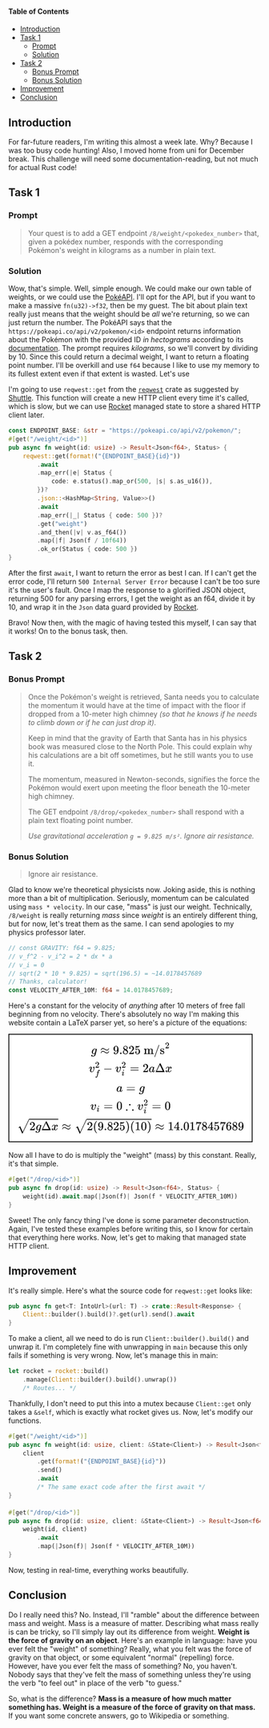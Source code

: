 #### Table of Contents

- [Introduction](#introduction)
- [Task 1](#task-1)
  - [Prompt](#prompt)
  - [Solution](#solution)
- [Task 2](#task-2)
  - [Bonus Prompt](#bonus-prompt)
  - [Bonus Solution](#bonus-solution)
- [Improvement](#improvement)
- [Conclusion](#conclusion)

## Introduction

For far-future readers, I'm writing this almost a week late. Why? Because I was too
busy code hunting! Also, I moved home from uni for December break. This challenge will
need some documentation-reading, but not much for actual Rust code!

## Task 1

### Prompt

> Your quest is to add a GET endpoint `/8/weight/<pokedex_number>` that, given a pokédex number, responds with the corresponding Pokémon's weight in kilograms as a number in plain text.

### Solution

Wow, that's simple. Well, simple enough. We could make our own table of weights, or we could use the [PokéAPI][pokeapi].
I'll opt for the API, but if you want to make a massive `fn(u32)->f32`, then be my guest. The bit about plain text
really just means that the weight should be *all* we're returning, so we can just return the number. The PokéAPI says
that the `https://pokeapi.co/api/v2/pokemon/<id>` endpoint returns information about the Pokémon with the provided ID
*in hectograms* according to its [documentation][pokeapi-endpoint]. The prompt requires *kilograms*, so we'll convert by dividing by 10. Since this could return a decimal
weight, I want to return a floating point number. I'll be overkill and use `f64` because I like to use my memory to its
fullest extent even if that extent is wasted. Let's use 

I'm going to use `reqwest::get` from the [`reqwest`][reqwest] crate as suggested by [Shuttle][shuttlers]. 
This function will create a new HTTP client every time it's called, which is slow, but we can use [Rocket][rocketrs]
managed state to store a shared HTTP client later.

```rs
const ENDPOINT_BASE: &str = "https://pokeapi.co/api/v2/pokemon/";
#[get("/weight/<id>")]
pub async fn weight(id: usize) -> Result<Json<f64>, Status> {
    reqwest::get(format!("{ENDPOINT_BASE}{id}"))
        .await
        .map_err(|e| Status {
            code: e.status().map_or(500, |s| s.as_u16()),
        })?
        .json::<HashMap<String, Value>>()
        .await
        .map_err(|_| Status { code: 500 })?
        .get("weight")
        .and_then(|v| v.as_f64())
        .map(|f| Json(f / 10f64))
        .ok_or(Status { code: 500 })
}
```

After the first `await`, I want to return the error as best I can. If I can't get the error code, I'll return 
`500 Internal Server Error` because I can't be too sure it's the user's fault. Once I map the response to a glorified
JSON object, returning 500 for any parsing errors, I get the weight as an f64, divide it by 10, and wrap it in the `Json`
data guard provided by [Rocket][rocketrs]. 

Bravo! Now then, with the magic of having tested this myself, I can say that it works! On to the bonus task, then.

## Task 2

### Bonus Prompt

> Once the Pokémon's weight is retrieved, Santa needs you to calculate the momentum it would have at the time of impact with the floor if dropped from a 10-meter high chimney *(so that he knows if he needs to climb down or if he can just drop it)*.
>
> Keep in mind that the gravity of Earth that Santa has in his physics book was measured close to the North Pole. This could explain why his calculations are a bit off sometimes, but he still wants you to use it.
>
> The momentum, measured in Newton-seconds, signifies the force the Pokémon would exert upon meeting the floor beneath the 10-meter high chimney.
>
> The GET endpoint `/8/drop/<pokedex_number>` shall respond with a plain text floating point number.
>
> *Use gravitational acceleration `g = 9.825 m/s²`. Ignore air resistance.*

### Bonus Solution

> Ignore air resistance.

Glad to know we're theoretical physicists now. Joking aside, this is nothing more than a bit of multiplication.
Seriously, momentum can be calculated using `mass * velocity`. In our case, "mass" is just our weight. Technically,
`/8/weight` is really returning *mass* since *weight* is an entirely different thing, but for now, let's treat them
as the same. I can send apologies to my physics professor later.

```rs
// const GRAVITY: f64 = 9.825;
// v_f^2 - v_i^2 = 2 * dx * a
// v_i = 0
// sqrt(2 * 10 * 9.825) = sqrt(196.5) = ~14.0178457689
// Thanks, calculator!
const VELOCITY_AFTER_10M: f64 = 14.0178457689;
```

Here's a constant for the velocity of *anything* after 10 meters of free fall beginning from no velocity.
There's absolutely no way I'm making this website contain a LaTeX parser yet, so here's a picture of the equations:

![Equations detailing the approximation of the velocity of an object after falling for 10 meters from rest](/public/blogs/006-day-8-cch23/image.png)

Now all I have to do is multiply the "weight" (mass) by this constant. Really, it's that simple.

```rs
#[get("/drop/<id>")]
pub async fn drop(id: usize) -> Result<Json<f64>, Status> {
    weight(id).await.map(|Json(f)| Json(f * VELOCITY_AFTER_10M))
}
```

Sweet! The only fancy thing I've done is some parameter deconstruction. Again, I've tested these examples
before writing this, so I know for certain that everything here works. Now, let's get to making that managed
state HTTP client.

## Improvement

It's really simple. Here's what the source code for `reqwest::get` looks like:

```rs
pub async fn get<T: IntoUrl>(url: T) -> crate::Result<Response> {
    Client::builder().build()?.get(url).send().await
}
```

To make a client, all we need to do is run `Client::builder().build()` and unwrap it. I'm completely fine with
unwrapping in `main` because this only fails if something is very wrong. Now, let's manage this in main:

```rs
let rocket = rocket::build()
    .manage(Client::builder().build().unwrap())
    /* Routes... */
```

Thankfully, I don't need to put this into a mutex because `Client::get` only takes a `&self`, which is exactly
what rocket gives us. Now, let's modify our functions.

```rs
#[get("/weight/<id>")]
pub async fn weight(id: usize, client: &State<Client>) -> Result<Json<f64>, Status> {
    client
        .get(format!("{ENDPOINT_BASE}{id}"))
        .send()
        .await
        /* The same exact code after the first await */
}

#[get("/drop/<id>")]
pub async fn drop(id: usize, client: &State<Client>) -> Result<Json<f64>, Status> {
    weight(id, client)
        .await
        .map(|Json(f)| Json(f * VELOCITY_AFTER_10M))
}
```

Now, testing in real-time, everything works beautifully.

## Conclusion

Do I really need this? No. Instead, I'll "ramble" about the difference between mass and weight. Mass is a measure
of matter. Describing what mass really is can be tricky, so I'll simply lay out its difference from weight. **Weight
is the force of gravity on an object**. Here's an example in language: have you ever felt the "weight" of something?
Really, what you felt was the force of gravity on that object, or some equivalent "normal" (repelling) force.
However, have you ever felt the mass of something? No, you haven't. Nobody says that they've felt the mass of something
unless they're using the verb "to feel out" in place of the verb "to guess."

So, what is the difference? **Mass is a measure of how much matter something has. Weight is a measure of the force of**
**gravity on that mass.** If you want some concrete answers, go to Wikipedia or something.

[pokeapi]: https://pokeapi.co/ "PokéAPI"
[pokeapi-endpoint]: https://pokeapi.co/docs/v2#pokemon "PokéAPI Endpoint Documentation"
[reqwest]: https://docs.rs/reqwest/ "reqwest"
[rocketrs]: https://rocket.rs/ "Rocket"
[shuttlers]: https://shuttle.rs/ "Shuttle"
